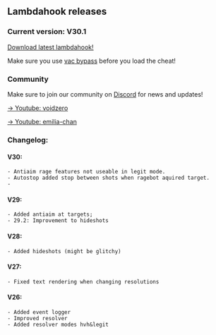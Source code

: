 ## Lambdahook releases

### Current version: V30.1

[Download latest lambdahook!](https://github.com/voidzero-development/voidzero-development.github.io/raw/main/Lambdav30.1.dll)

Make sure you use [vac bypass](https://github.com/danielkrupinski/VAC-Bypass-Loader) before you load the cheat!

### Community
Make sure to join our community on [Discord](https://discord.gg/b5q3m3bkbd) for news and updates!

[-> Youtube: voidzero](https://www.youtube.com/c/voidzero1337/)

[-> Youtube: emilia-chan](https://www.youtube.com/channel/UCFNwchKZrpjY1hcW8FjUbfQ)

### Changelog:

#### V30:
```
- Antiaim rage features not useable in legit mode.
- Autostop added stop between shots when ragebot aquired target.
- 
```

#### V29:
```
- Added antiaim at targets;
- 29.2: Improvement to hideshots
```
#### V28:
```
- Added hideshots (might be glitchy)
```
#### V27:
```
- Fixed text rendering when changing resolutions
```
#### V26:
```
- Added event logger
- Improved resolver
- Added resolver modes hvh&legit
```


